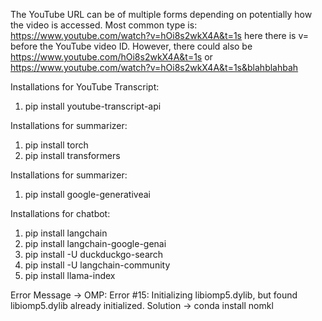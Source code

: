 The YouTube URL can be of multiple forms depending on potentially how the video is accessed. Most common type is:
https://www.youtube.com/watch?v=hOi8s2wkX4A&t=1s
here there is v= before the YouTube video ID. However, there could also be https://www.youtube.com/hOi8s2wkX4A&t=1s or https://www.youtube.com/watch?v=hOi8s2wkX4A&t=1s&blahblahbah


Installations for YouTube Transcript:
1. pip install youtube-transcript-api

Installations for summarizer:
1. pip install torch
2. pip install transformers

Installations for summarizer:
1.  pip install google-generativeai

Installations for chatbot:
1. pip install langchain
2. pip install langchain-google-genai
3. pip install -U duckduckgo-search
4. pip install -U langchain-community
5. pip install llama-index

Error Message -> OMP: Error #15: Initializing libiomp5.dylib, but found libiomp5.dylib already initialized.
Solution -> conda install nomkl
